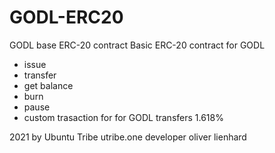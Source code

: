# GODL-ERC20
GODL base ERC-20 contract
Basic ERC-20 contract for GODL
- issue
- transfer
- get balance
- burn
- pause
- custom trasaction for for GODL transfers 1.618%

2021 by Ubuntu Tribe utribe.one
developer oliver lienhard 

